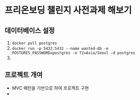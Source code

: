 
# 프리온보딩 챌린지 사전과제 해보기

## 데이터베이스 설정
1. `docker pull postgres`
2. `docker run -p 5432:5432 --name wanted-db -e POSTGRES_PASSWORD=postgres -e TZ=Asia/Seoul -d postgres`
3. 

## 프로젝트 개여
- MVC 패턴을 기반으로 하여 프로젝트 구현
- 